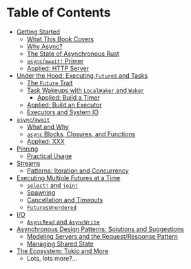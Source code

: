 # Table of Contents

- [Getting Started](getting_started/chapter.md)
  - [What This Book Covers](getting_started/chapter.md#what-this-book-covers)
  - [Why Async?](getting_started/why_async.md)
  - [The State of Asynchronous Rust](getting_started/state_of_async_rust.md)
  - [`async`/`await!` Primer](getting_started/async_await_primer.md)
  - [Applied: HTTP Server](getting_started/http_server_example.md)
- [Under the Hood: Executing `Future`s and Tasks](execution/chapter.md)
  - [The `Future` Trait](execution/future.md)
  - [Task Wakeups with `LocalWaker` and `Waker`](execution/wakeups.md)
    - [Applied: Build a Timer](execution/wakeups.md)
  - [Applied: Build an Executor](execution/executor.md)
  - [Executors and System IO](execution/io.md)
- [`async`/`await`]()
  - [What and Why]()
  - [`async` Blocks, Closures, and Functions]()
  - [Applied: XXX]()
- [Pinning](pinning/chapter.md)
  - [Practical Usage](pinning/chapter.md#how-to-use-pinning)
- [Streams]()
  - [Patterns: Iteration and Concurrency]()
- [Executing Multiple Futures at a Time]()
  - [`select!` and `join!`]()
  - [Spawning]()
  - [Cancellation and Timeouts]()
  - [`FuturesUnordered`]()
- [I/O]()
  - [`AsyncRead` and `AsyncWrite`]()
- [Asynchronous Design Patterns: Solutions and Suggestions]()
  - [Modeling Servers and the Request/Response Pattern]()
  - [Managing Shared State]()
- [The Ecosystem: Tokio and More]()
  - Lots, lots more?...
